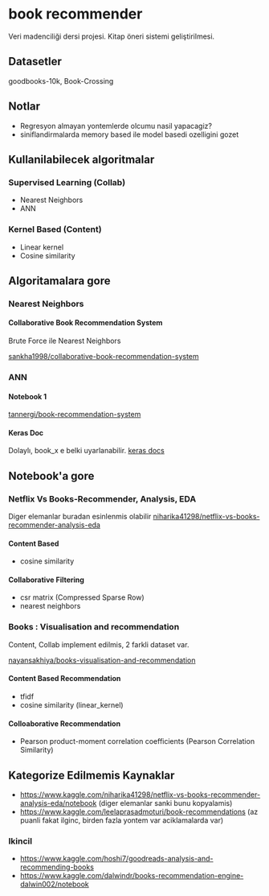 # book recommender
Veri madenciliği dersi projesi. Kitap öneri sistemi geliştirilmesi.

## Datasetler
goodbooks-10k, Book-Crossing

## Notlar
- Regresyon almayan yontemlerde olcumu nasil yapacagiz?
- siniflandirmalarda memory based ile model basedi ozelligini gozet

## Kullanilabilecek algoritmalar

### Supervised Learning (Collab)
- Nearest Neighbors
- ANN

### Kernel Based (Content)
- Linear kernel
- Cosine similarity

## Algoritamalara gore

###  Nearest Neighbors 
#### Collaborative Book Recommendation System
Brute Force ile Nearest Neighbors

[sankha1998/collaborative-book-recommendation-system](https://www.kaggle.com/sankha1998/collaborative-book-recommendation-system/data)

### ANN
#### Notebook 1
[tannergi/book-recommendation-system](https://www.kaggle.com/tannergi/book-recommendation-system)

#### Keras Doc
Dolaylı, book_x e belki uyarlanabilir.
[keras docs](https://keras.io/examples/structured_data/collaborative_filtering_movielens/)

## Notebook'a gore

### Netflix Vs Books-Recommender, Analysis, EDA
Diger elemanlar buradan esinlenmis olabilir
[niharika41298/netflix-vs-books-recommender-analysis-eda](https://www.kaggle.com/niharika41298/netflix-vs-books-recommender-analysis-eda/notebook)
#### Content Based 
- cosine similarity

#### Collaborative Filtering
- csr matrix (Compressed Sparse Row)
- nearest neighbors

### Books : Visualisation and recommendation
Content, Collab implement edilmis, 2 farkli dataset var.

[nayansakhiya/books-visualisation-and-recommendation](https://www.kaggle.com/nayansakhiya/books-visualisation-and-recommendation/notebook)

#### Content Based Recommendation
- tfidf
- cosine similarity (linear_kernel)

#### Colloaborative Recommendation
- Pearson product-moment correlation coefficients (Pearson Correlation Similarity)

## Kategorize Edilmemis Kaynaklar
- https://www.kaggle.com/niharika41298/netflix-vs-books-recommender-analysis-eda/notebook (diger elemanlar sanki bunu kopyalamis)
- https://www.kaggle.com/leelaprasadmoturi/book-recommendations (az puanli fakat ilginc, birden fazla yontem var aciklamalarda var)

### Ikincil
- https://www.kaggle.com/hoshi7/goodreads-analysis-and-recommending-books
- https://www.kaggle.com/dalwindr/books-recommendation-engine-dalwin002/notebook
